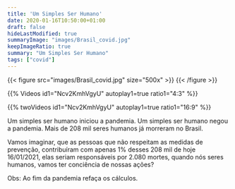 ```yaml
---
title: 'Um Simples Ser Humano'
date: 2020-01-16T10:50:00+01:00
draft: false
hideLastModified: true
summaryImage: "images/Brasil_covid.jpg"
keepImageRatio: true
summary: "Um Simples Ser Humano"
tags: ["covid"]
---
```


{{< figure src="images/Brasil_covid.jpg" size="500x" >}}
{{< /figure >}}

{{% Videos id1="Ncv2KmhVgyU" autoplay1=true ratio1="4:3" %}}

{{% twoVideos id1="Ncv2KmhVgyU" autoplay1=true ratio1="16:9" %}}

Um simples ser humano iniciou a pandemia.
Um simples ser humano negou a pandemia.
Mais de 208 mil seres humanos já morreram no Brasil. 

Vamos imaginar, que as pessoas que não respeitam
as medidas de prevenção, contribuíram com apenas 1%
desses 208 mil de hoje 16/01/2021, elas seriam responsáveis
por 2.080 mortes, quando nós seres humanos, vamos ter conciência
de nossas ações?

Obs: Ao fim da pandemia refaça os cálculos.
